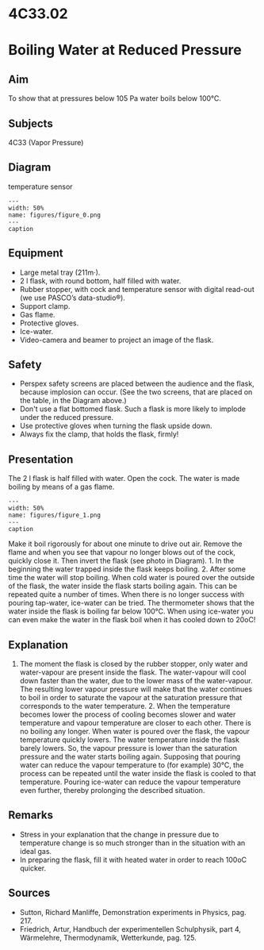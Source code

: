 # 4C33.02 
  # Boiling Water at Reduced Pressure 
    
  
## Aim   
 To show that at pressures below 105 Pa water boils below 100°C.    
  
## Subjects   
 4C33 (Vapor Pressure)   
  
## Diagram   
 temperature sensor   
```{figure} figures/figure_0.png  
---  
width: 50%  
name: figures/figure_0.png  
---  
caption  
``` 
      
  
## Equipment   
 
 *  Large metal tray (211m·). 
 *  2 l flask, with round bottom, half filled with water. 
 *  Rubber stopper, with cock and temperature sensor with digital read-out (we use PASCO’s data-studio®). 
 *  Support clamp. 
 *  Gas flame. 
 *  Protective gloves. 
 *  Ice-water. 
 *  Video-camera and beamer to project an image of the flask.   
  
## Safety   
 
 *  Perspex safety screens are placed between the audience and the flask, because implosion can occur. (See the two screens, that are placed on the table, in the Diagram above.) 
 *  Don't use a flat bottomed flask. Such a flask is more likely to implode under the reduced pressure. 
 *  Use protective gloves when turning the flask upside down. 
 *  Always fix the clamp, that holds the flask, firmly!
     
  
## Presentation   
 The 2 l flask is half filled with water. Open the cock. The water is made boiling by means of a gas flame.   
```{figure} figures/figure_1.png  
---  
width: 50%  
name: figures/figure_1.png  
---  
caption  
``` 
 Make it boil rigorously for about one minute to drive out air. Remove the flame and when you see that vapour no longer blows out of the cock, quickly close it. Then invert the flask (see photo in Diagram).  1. In the beginning the water trapped inside the flask keeps boiling.  2. After some time the water will stop boiling. When cold water is poured over the outside of the flask, the water inside the flask starts boiling again. This can be repeated quite a number of times. When there is no longer success with pouring tap-water, ice-water can be tried. The thermometer shows that the water inside the flask is boiling far below 100°C. When using ice-water you can even make the water in the flask boil when it has cooled down to 20oC!    
  
## Explanation   
 1. The moment the flask is closed by the rubber stopper, only water and water-vapour are present inside the flask. The water-vapour will cool down faster than the water, due to the lower mass of the water-vapour. The resulting lower vapour pressure will make that the water continues to boil in order to saturate the vapour at the saturation pressure that corresponds to the water temperature. 2. When the temperature becomes lower the process of cooling becomes slower and water temperature and vapour temperature are closer to each other. There is no boiling any longer. When water is poured over the flask, the vapour temperature quickly lowers. The water temperature inside the flask barely lowers. So, the vapour pressure is lower than the saturation pressure and the water starts boiling again. Supposing that pouring water can reduce the vapour temperature to (for example) 30°C, the process can be repeated until the water inside the flask is cooled to that temperature. Pouring ice-water can reduce the vapour temperature even further, thereby prolonging the described situation.          
  
## Remarks   
 
 *  Stress in your explanation that the change in pressure due to temperature change is so much stronger than in the situation with an ideal gas. 
 *  In preparing the flask, fill it with heated water in order to reach 100oC quicker.
   
  
## Sources   
 
 *  Sutton, Richard Manliffe, Demonstration experiments in Physics, pag. 217. 
 *  Friedrich, Artur, Handbuch der experimentellen Schulphysik, part 4, Wärmelehre, Thermodynamik, Wetterkunde, pag. 125.
  